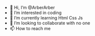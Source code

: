 - 👋 Hi, I’m @ArberArber
- 👀 I’m interested in coding
- 🌱 I’m currently learning Html Css Js
- 💞️ I’m looking to collaborate with no one
- 📫 How to reach me 

<!---
ArberArber/ArberArber is a ✨ special ✨ repository because its `README.md` (this file) appears on your GitHub profile.
You can click the Preview link to take a look at your changes.
--->
